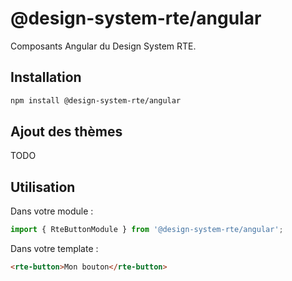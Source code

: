 # @design-system-rte/angular

Composants Angular du Design System RTE.

## Installation
```sh
npm install @design-system-rte/angular
```

## Ajout des thèmes

TODO

## Utilisation
Dans votre module :
```ts
import { RteButtonModule } from '@design-system-rte/angular';
```
Dans votre template :
```html
<rte-button>Mon bouton</rte-button>
```
